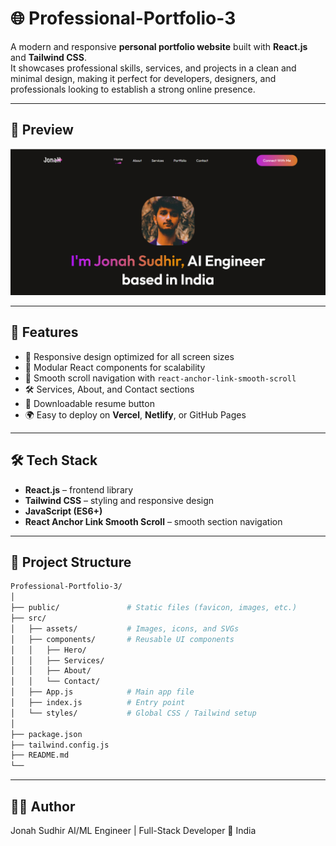 # 🌐 Professional-Portfolio-3

A modern and responsive **personal portfolio website** built with **React.js** and **Tailwind CSS**.  
It showcases professional skills, services, and projects in a clean and minimal design, making it perfect for developers, designers, and professionals looking to establish a strong online presence.

---

## 📸 Preview
![Portfolio Screenshot](result.png)

---

## 🚀 Features
- 🎨 Responsive design optimized for all screen sizes  
- 🧩 Modular React components for scalability  
- 🔗 Smooth scroll navigation with `react-anchor-link-smooth-scroll` 
- 🛠️ Services, About, and Contact sections  
- 📄 Downloadable resume button  
- 🌍 Easy to deploy on **Vercel**, **Netlify**, or GitHub Pages  

---

## 🛠️ Tech Stack
- **React.js** – frontend library  
- **Tailwind CSS** – styling and responsive design  
- **JavaScript (ES6+)**  
- **React Anchor Link Smooth Scroll** – smooth section navigation  

---

## 📂 Project Structure
```bash
Professional-Portfolio-3/
│
├── public/               # Static files (favicon, images, etc.)
├── src/
│   ├── assets/           # Images, icons, and SVGs
│   ├── components/       # Reusable UI components
│   │   ├── Hero/         
│   │   ├── Services/
│   │   ├── About/
│   │   └── Contact/
│   ├── App.js            # Main app file
│   ├── index.js          # Entry point
│   └── styles/           # Global CSS / Tailwind setup
│
├── package.json
├── tailwind.config.js
├── README.md
└──
```

---

## 👨‍💻 Author
Jonah Sudhir
AI/ML Engineer | Full-Stack Developer
📍 India
